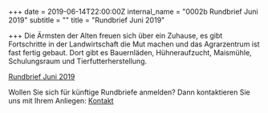 +++
date = 2019-06-14T22:00:00Z
internal_name = "0002b Rundbrief Juni 2019"
subtitle = ""
title = "Rundbrief Juni 2019"

+++
Die Ärmsten der Alten freuen sich über ein Zuhause, es gibt Fortschritte in der Landwirtschaft die Mut machen und das Agrarzentrum ist fast fertig gebaut. Dort gibt es Bauernläden, Hühneraufzucht, Maismühle, Schulungsraum und Tierfutterherstellung.

[Rundbrief Juni 2019](/uploads/rundbrief_2019-06.pdf)

Wollen Sie sich für künftige Rundbriefe anmelden? Dann kontaktieren Sie uns mit Ihrem Anliegen: [Kontakt](https://projekthilfe-uganda.github.io/news/verein/kontakt "Kontaktinformationen")